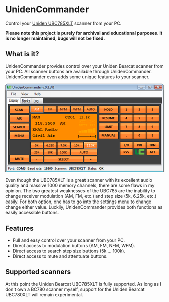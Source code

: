# UnidenCommander
Control your [Uniden UBC785XLT](https://rigreference.com/rigs/2469-uniden-bearcat-ubc785xlt) scanner from your PC.

**Please note this project is purely for archival and educational purposes. It is no longer maintained, bugs will not be fixed.**

## What is it?
UnidenCommander provides control over your Uniden Bearcat scanner from your PC. All scanner buttons are available through UnidenCommander. UnidenCommander even adds some unique features to your scanner.

![Main window](https://github.com/elmer-t/UnidenCommander/blob/main/UnidenCommander-v.0.3-(main).png "Main window")

Even though the UBC785XLT is a great scanner with its excellent audio quality and massive 1000 memory channels, there are some flaws in my opinion. The two greatest weaknesses of the UBC785 are the inability to change receiver modulation (AM, FM, etc.) and step size (5k, 6.25k, etc.) easily. For both option, one has to go into the settings menu to change change either value.
Luckily, UnidenCommander provides both functions as easily accessible buttons.

## Features
* Full and easy control over your scanner from your PC.
* Direct access to modulation buttons (AM, FM, NFM, WFM).
* Direct access to search step size buttons (5k ... 100k).
* Direct access to mute and attentuate buttons.

## Supported scanners
At this point the Uniden Bearcat UBC785XLT is fully supported. As long as I don't own a BC780 scanner myself, support for the Uniden Bearcat UBC780XLT will remain experimental.